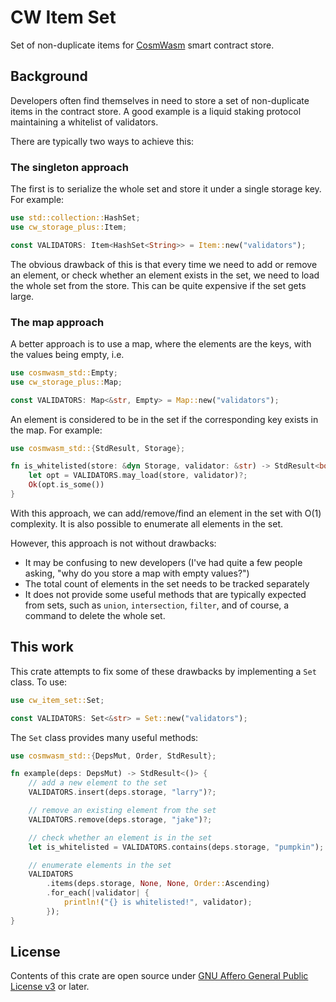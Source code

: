 # CW Item Set

Set of non-duplicate items for [CosmWasm](https://github.com/CosmWasm/cosmwasm) smart contract store.

## Background

Developers often find themselves in need to store a set of non-duplicate items in the contract store. A good example is a liquid staking protocol maintaining a whitelist of validators.

There are typically two ways to achieve this:

### The singleton approach

The first is to serialize the whole set and store it under a single storage key. For example:

```rust
use std::collection::HashSet;
use cw_storage_plus::Item;

const VALIDATORS: Item<HashSet<String>> = Item::new("validators");
```

The obvious drawback of this is that every time we need to add or remove an element, or check whether an element exists in the set, we need to load the whole set from the store. This can be quite expensive if the set gets large.

### The map approach

A better approach is to use a map, where the elements are the keys, with the values being empty, i.e.

```rust
use cosmwasm_std::Empty;
use cw_storage_plus::Map;

const VALIDATORS: Map<&str, Empty> = Map::new("validators");
```

An element is considered to be in the set if the corresponding key exists in the map. For example:

```rust
use cosmwasm_std::{StdResult, Storage};

fn is_whitelisted(store: &dyn Storage, validator: &str) -> StdResult<bool> {
    let opt = VALIDATORS.may_load(store, validator)?;
    Ok(opt.is_some())
}
```

With this approach, we can add/remove/find an element in the set with O(1) complexity. It is also possible to enumerate all elements in the set.

However, this approach is not without drawbacks:

- It may be confusing to new developers (I've had quite a few people asking, "why do you store a map with empty values?")
- The total count of elements in the set needs to be tracked separately
- It does not provide some useful methods that are typically expected from sets, such as `union`, `intersection`, `filter`, and of course, a command to delete the whole set.

## This work

This crate attempts to fix some of these drawbacks by implementing a `Set` class. To use:

```rust
use cw_item_set::Set;

const VALIDATORS: Set<&str> = Set::new("validators");
```

The `Set` class provides many useful methods:

```rust
use cosmwasm_std::{DepsMut, Order, StdResult};

fn example(deps: DepsMut) -> StdResult<()> {
    // add a new element to the set
    VALIDATORS.insert(deps.storage, "larry")?;

    // remove an existing element from the set
    VALIDATORS.remove(deps.storage, "jake")?;

    // check whether an element is in the set
    let is_whitelisted = VALIDATORS.contains(deps.storage, "pumpkin");

    // enumerate elements in the set
    VALIDATORS
        .items(deps.storage, None, None, Order::Ascending)
        .for_each(|validator| {
            println!("{} is whitelisted!", validator);
        });
}
```

## License

Contents of this crate are open source under [GNU Affero General Public License v3](../../LICENSE) or later.
